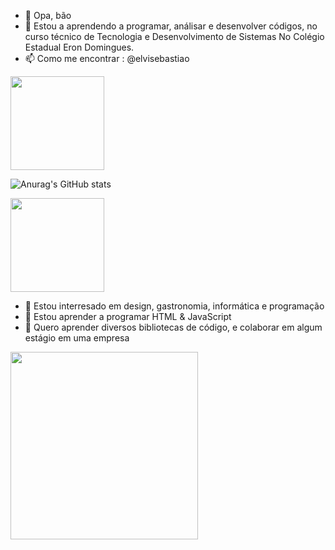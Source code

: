 - 👋 Opa, bão
- 👾 Estou a aprendendo a programar, análisar e desenvolver códigos, no curso técnico de Tecnologia e Desenvolvimento de Sistemas
     No Colégio Estadual Eron Domingues.
- 📫 Como me encontrar : @elvisebastiao

<img style="center" src="https://static.vecteezy.com/system/resources/thumbnails/011/887/899/small/memphis-round-confetti-festive-background-in-cyan-blue-pink-and-yellow-childish-pattern-and-bokeh-confetti-circles-decoration-holiday-background-free-png.png" width="150p'300x">

![Anurag's GitHub stats](https://github-readme-stats.vercel.app/api?username=elviiiis&theme=midnight-purple&show_icons=true)

<img src="https://static.vecteezy.com/system/resources/thumbnails/011/887/899/small/memphis-round-confetti-festive-background-in-cyan-blue-pink-and-yellow-childish-pattern-and-bokeh-confetti-circles-decoration-holiday-background-free-png.png" width="150p'300x">

- 👀 Estou interresado em design, gastronomia, informática e programação
- 🌱 Estou aprender a programar HTML & JavaScript
- 💞️  Quero aprender diversos bibliotecas de código, e colaborar em algum estágio em uma empresa



<img style="center" src="[https://media.tenor.com/wTo6ISxDPO4AAAAC/steve-minecraft.gif" width="300p'600x](https://media.tenor.com/LqS8mDAc5twAAAAd/minecraft.gif)https://media.tenor.com/LqS8mDAc5twAAAAd/minecraft.gif">
